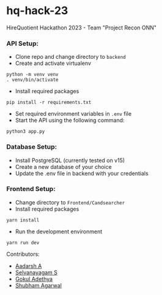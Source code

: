 # hq-hack-23
HireQuotient Hackathon 2023 - Team "Project Recon ONN"

### API Setup:
- Clone repo and change directory to `backend`
- Create and activate virtualenv
```
python -m venv venv
. venv/bin/activate
```
- Install required packages
```
pip install -r requirements.txt
```
- Set required environment variables in `.env` file
- Start the API using the following command:
```
python3 app.py
```

### Database Setup:
- Install PostgreSQL (currently tested on v15)
- Create a new database of your choice
- Update the .env file in backend with your credentials

### Frontend Setup:
- Change directory to `Frontend/Candsearcher`
- Install required packages
```
yarn install
```
- Run the development environment
```
yarn run dev
```

Contributors:
- [Aadarsh A](https://github.com/aadarsh-ram)
- [Selvanayagam S](https://github.com/S-Selvanayagam)
- [Gokul Adethya](https://github.com/FrozenWolf-Cyber/)
- [Shubham Agarwal](https://github.com/shubham-1806)
